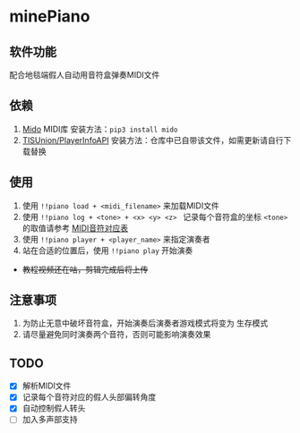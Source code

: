 # minePiano

## 软件功能
配合地毯端假人自动用音符盒弹奏MIDI文件

## 依赖
1. [Mido](https://mido.readthedocs.io/en/latest/) MIDI库 安装方法：`pip3 install mido`
2. [TISUnion/PlayerInfoAPI](https://github.com/TISUnion/PlayerInfoAPI) 安装方法：仓库中已自带该文件，如需更新请自行下载替换

## 使用
1. 使用 `!!piano load + <midi_filename>` 来加载MIDI文件
2. 使用 `!!piano log + <tone> + <x> <y> <z> ` 记录每个音符盒的坐标 `<tone>` 的取值请参考 [MIDI音符对应表](https://blog.csdn.net/claroja/article/details/104247327)
3. 使用 `!!piano player + <player_name>` 来指定演奏者
4. 站在合适的位置后，使用 `!!piano play` 开始演奏

* <del>教程视频还在咕，剪辑完成后将上传</del>

## 注意事项
1. 为防止无意中破坏音符盒，开始演奏后演奏者游戏模式将变为 生存模式
2. 请尽量避免同时演奏两个音符，否则可能影响演奏效果
## TODO
- [x] 解析MIDI文件
- [x] 记录每个音符对应的假人头部偏转角度
- [x] 自动控制假人转头
- [ ] 加入多声部支持